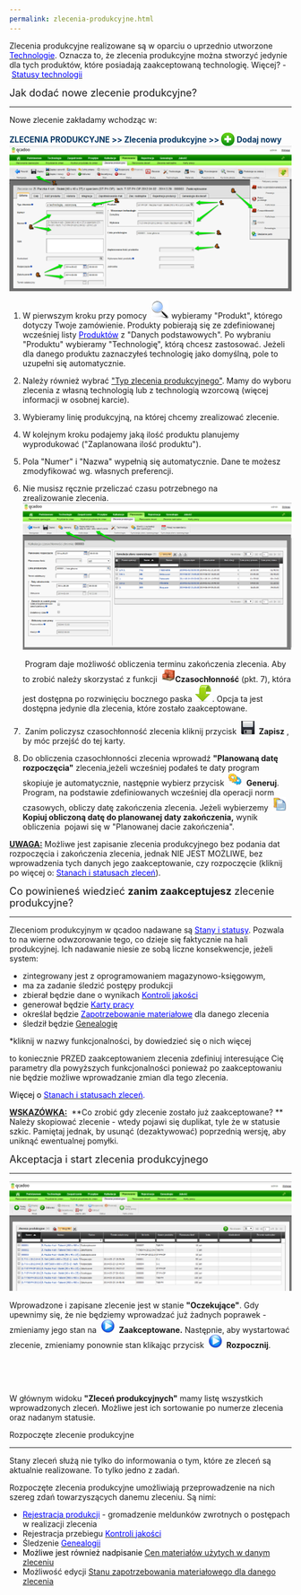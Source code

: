 ```yaml
--- 
permalink: zlecenia-produkcyjne.html 
---
```

 Zlecenia produkcyjne realizowane są w oparciu o uprzednio utworzone [<font color="#0000ff">Technologie</font>](/technologie-szczegoly). Oznacza to, że zlecenia produkcyjne można stworzyć jedynie dla tych produktów, które posiadają zaakceptowaną technologię. Więcej? -&nbsp;[<font color="#0000ff">Statusy technologii</font>](/statusy-technologii)
  

  

<font size="4">Jak dodać nowe zlecenie produkcyjne?</font>

* * *

Nowe zlecenie zakładamy wchodząc w:

  

<font color="#073763"><b>ZLECENIA PRODUKCYJNE &gt;&gt; Zlecenia produkcyjne &gt;&gt; </b><img border="0" src="/images/newIcon24.png" style="vertical-align:-6px"> <b>Dodaj nowy</b></font>
![](/images/planowanie-%20zlecenia%20produkcyjne-%20g%C5%82%C3%B3wna-%20strza%C5%82ki.png)
1. W pierwszym kroku przy pomocy&nbsp; ![](/images/lupka.png)&nbsp;wybieramy "Produkt", którego dotyczy Twoje zamówienie. Produkty pobierają się ze zdefiniowanej wcześniej listy [<font color="#0000ff">Produktów</font>](/produkty)&nbsp;z "Danych podstawowych". Po wybraniu "Produktu" wybieramy "Technologię", którą chcesz zastosować. Jeżeli dla danego produktu zaznaczyłeś technologię jako domyślną, pole to uzupełni się automatycznie.  
  
2. Należy również wybrać&nbsp;["Typ zlecenia produkcyjnego"](/typy-zlecen). Mamy do wyboru zlecenia z własną technologią lub z technologią wzorcową (więcej informacji w osobnej karcie).&nbsp;&nbsp;  
  
3. Wybieramy linię produkcyjną, na której chcemy zrealizować zlecenie.  
  
4. W kolejnym kroku podajemy jaką ilość produktu planujemy wyprodukować ("Zaplanowana ilość produktu").  
  
5. Pola&nbsp;"Numer"&nbsp;i&nbsp;"Nazwa"&nbsp;wypełnią się automatycznie. Dane te możesz zmodyfikować wg. własnych preferencji.  
  
6. Nie musisz ręcznie przeliczać czasu potrzebnego na zrealizowanie&nbsp;zlecenia. ![](/images/czasoch%C5%82onno%C5%9B%C4%87-%20strza%C5%82ki.png)
    
    &nbsp;Program daje możliwość obliczenia terminu zakończenia zlecenia. Aby to zrobić należy skorzystać z funkcji&nbsp; **![](/images/iconProducts24.png)Czasochłonność**&nbsp;(pkt. 7), która jest dostępna po rozwinięciu bocznego paska ![](/images/dropdownIcon32.png). Opcja ta jest dostępna jedynie dla zlecenia, które&nbsp;zostało zaakceptowane.&nbsp;  
  
7. &nbsp;Zanim policzysz czasochłonność zlecenia kliknij przycisk&nbsp; ![](/images/saveIcon24.png)&nbsp; **Zapisz** , by móc przejść do tej karty.  
  
8. Do obliczenia czasochłonności zlecenia wprowadź **"Planowaną datę rozpoczęcia"** zlecenia,jeżeli wcześniej podałeś te daty program skopiuje je automatycznie, następnie wybierz przycisk&nbsp; ![](/images/generateIcon24.png)&nbsp; **Generuj**. Program, na podstawie zdefiniowanych wcześniej dla operacji norm czasowych, obliczy datę zakończenia zlecenia. Jeżeli wybierzemy&nbsp; ![](/images/copyIcon24.png)&nbsp; **Kopiuj obliczoną datę do planowanej daty zakończenia,** wynik obliczenia &nbsp;pojawi się w "Planowanej dacie zakończenia". &nbsp;

  
  

<u><b>UWAGA:</b></u> Możliwe jest zapisanie zlecenia produkcyjnego bez podania dat rozpoczęcia i zakończenia zlecenia, jednak NIE JEST MOŻLIWE, bez wprowadzenia tych danych jego zaakceptowanie, czy rozpoczęcie (kliknij po więcej o:&nbsp;[<font color="#0000ff">Stanach i statusach zleceń</font>](/stany-i-statusy-zlecen)).

  

<font size="4">Co powinieneś wiedzieć <b>zanim zaakceptujesz</b> zlecenie produkcyjne?</font>

* * *
  

Zleceniom produkcyjnym w qcadoo nadawane są [<font color="#0000ff">Stany i statusy</font>](/stany-i-statusy-zlecen). Pozwala to na wierne odwzorowanie tego, co dzieje się faktycznie na hali produkcyjnej. Ich nadawanie niesie ze sobą liczne konsekwencje, jeżeli system:  

- zintegrowany jest z oprogramowaniem magazynowo-księgowym,
- ma za zadanie śledzić postępy produkcji
- zbierał będzie dane o wynikach [<font color="#0000ff">Kontroli jakości</font>](/kontrola-jakosci)
- generował będzie [<font color="#0000ff">Karty pracy</font>](/karty-pracy)
- określał będzie [<font color="#0000ff">Zapotrzebowanie materiałowe</font>](/zapotrzebowanie-materialowe)&nbsp;dla danego zlecenia
- śledził będzie <font color="#0000ff"><a href="/genealogia">Genealogię</a></font>

\*kliknij w nazwy funkcjonalności, by dowiedzieć się o nich więcej

  

to koniecznie PRZED zaakceptowaniem zlecenia zdefiniuj interesujące Cię parametry dla powyższych funkcjonalności ponieważ po zaakceptowaniu nie będzie możliwe wprowadzanie zmian dla tego zlecenia.

  

<font color="#000000">Więcej o </font><font color="#0000ff"><a href="/stany-i-statusy-zlecen" target="_blank"><font color="#0000ff">Stanach i statusach zleceń</font></a>.</font>

  

<u style="font-weight:bold">
            <b>WSKAZÓWKA:</b></u>&nbsp; **Co zrobić gdy zlecenie zostało już zaakceptowane?&nbsp;**
Należy skopiować zlecenie - wtedy pojawi się duplikat, tyle że w statusie szkic. Pamiętaj jednak, by usunąć (dezaktywować) poprzednią wersję, aby uniknąć ewentualnej pomyłki.

  

  

<font size="4">Akceptacja i start zlecenia produkcyjnego</font>

* * *

[![](/images/Zlecenia%20produkcyjne-%20widok%20g%C5%82%C3%B3wny.png)](/images/Zlecenia%20produkcyjne-%20widok%20g%C5%82%C3%B3wny.png)
  

  

Wprowadzone i zapisane zlecenie jest w stanie **"Oczekujące"**. Gdy upewnimy się, że nie będziemy wprowadzać już żadnych poprawek - zmieniamy jego stan na&nbsp; ![](/images/startIcon24.png)&nbsp; **Zaakceptowane.** Następnie, aby wystartować zlecenie, zmieniamy ponownie stan klikając przycisk&nbsp; ![](/images/startIcon24.png)&nbsp; **Rozpocznij**.&nbsp;

  

<font face="'courier new', monospace"><br>
    </font>

<font face="'courier new', monospace"><br>
    </font>

W głównym widoku **"Zleceń produkcyjnych"** mamy listę wszystkich wprowadzonych zleceń. Możliwe jest ich sortowanie po numerze zlecenia oraz nadanym statusie.&nbsp;

  
  
  
  

Rozpoczęte zlecenie produkcyjne

* * *
 Stany zleceń służą nie tylko do informowania o tym, które ze zleceń są aktualnie realizowane. To tylko jedno z zadań.

  

Rozpoczęte zlecenia produkcyjne umożliwiają przeprowadzenie na nich szereg zdań towarzyszących danemu zleceniu. Są nimi:

- [<font color="#0000ff">Rejestracja produkcji</font>](/rejestracja)&nbsp;- gromadzenie meldunków zwrotnych o postępach w realizacji zlecenia
- Rejestracja przebiegu [<font color="#0000ff">Kontroli jakości</font>](/kontrola-jakosci)
- Śledzenie [<font color="#0000ff">Genealogii</font>](/genealogia)
- <font color="#000000">Możliwe jest również nadpisanie </font><font color="#0000ff"><a href="/ceny-materialow-dla-zlecenia">Cen materiałów użytych w danym zleceniu</a></font>
- Możliwość edycji [Stanu zapotrzebowania materiałowego dla danego zlecenia](/zmiana-stanu-zapotrzebowania)

